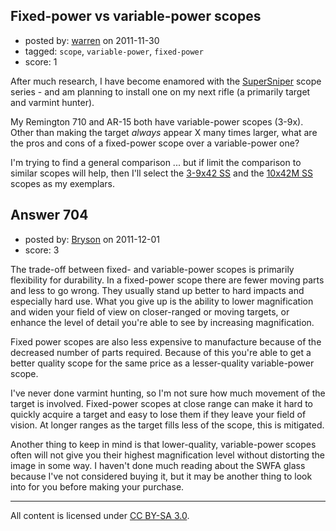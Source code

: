 ## Fixed-power vs variable-power scopes

- posted by: [warren](https://stackexchange.com/users/-1/143-warren) on 2011-11-30
- tagged: `scope`, `variable-power`, `fixed-power`
- score: 1

After much research, I have become enamored with the [SuperSniper][1] scope series - and am planning to install one on my next rifle (a primarily target and varmint hunter).

My Remington 710 and AR-15 both have variable-power scopes (3-9x). Other than making the target *always* appear X many times larger, what are the pros and cons of a fixed-power scope over a variable-power one?

I'm trying to find a general comparison ... but if limit the comparison to similar scopes will help, then I'll select the [3-9x42 SS][2] and the [10x42M SS][3] scopes as my exemplars.


  [1]: http://swfa-ss.com
  [2]: http://swfa.com/SWFA-SS-3-9x42-Tactical-Riflescope-P41044.aspx
  [3]: http://swfa.com/SWFA-SS-10x42-Tactical-Riflescope-P500.aspx


## Answer 704

- posted by: [Bryson](https://stackexchange.com/users/-1/32-bryson) on 2011-12-01
- score: 3

The trade-off between fixed- and variable-power scopes is primarily flexibility for durability. In a fixed-power scope there are fewer moving parts and less to go wrong. They usually stand up better to hard impacts and especially hard use. What you give up is the ability to lower magnification and widen your field of view on closer-ranged or moving targets, or enhance the level of detail you're able to see by increasing magnification.

Fixed power scopes are also less expensive to manufacture because of the decreased number of parts required. Because of this you're able to get a better quality scope for the same price as a lesser-quality variable-power scope. 

I've never done varmint hunting, so I'm not sure how much movement of the target is involved. Fixed-power scopes at close range can make it hard to quickly acquire a target and easy to lose them if they leave your field of vision. At longer ranges as the target fills less of the scope, this is mitigated.

Another thing to keep in mind is that lower-quality, variable-power scopes often will not give you their highest magnification level without distorting the image in some way. I haven't done much reading about the SWFA glass because I've not considered buying it, but it may be another thing to look into for you before making your purchase.



---

All content is licensed under [CC BY-SA 3.0](https://creativecommons.org/licenses/by-sa/3.0/).
